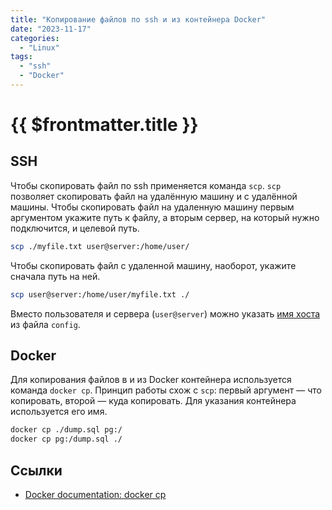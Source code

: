 ```yaml
---
title: "Копирование файлов по ssh и из контейнера Docker"
date: "2023-11-17"
categories:
  - "Linux"
tags:
  - "ssh"
  - "Docker"
---
```


# {{ $frontmatter.title }}

## SSH

Чтобы скопировать файл по ssh применяется команда `scp`. `scp` позволяет скопировать файл на удалённую машину и с удалённой машины. Чтобы скопировать файл на удаленную машину первым аргументом укажите путь к файлу, а вторым сервер, на который нужно подключится, и целевой путь.

```bash
scp ./myfile.txt user@server:/home/user/
```

Чтобы скопировать файл с удаленной машину, наоборот, укажите сначала путь на ней.

```bash
scp user@server:/home/user/myfile.txt ./
```

Вместо пользователя и сервера (`user@server`) можно указать [имя хоста](add-ssh-key.md) из файла `config`. 

## Docker

Для копирования файлов в и из Docker контейнера используется команда `docker cp`. Принцип работы схож с `scp`: первый аргумент — что копировать, второй — куда копировать. Для указания контейнера используется его имя.

```bash
docker cp ./dump.sql pg:/
docker cp pg:/dump.sql ./
```

## Ссылки

* [Docker documentation: docker cp](https://docs.docker.com/engine/reference/commandline/cp/)